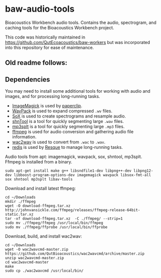 # baw-audio-tools

Bioacoustics Workbench audio tools. Contains the audio, spectrogram, and caching tools for the Bioacoustics Workbench project.

This code was historically maintained in https://github.com/QutEcoacoustics/baw-workers
but was incorporated into this repository for ease of maintenance.

Old readme follows:
---

## Dependencies

You may need to install some additional tools for working with audio and images, and for processing long-running tasks.

 - [ImageMagick](http://www.imagemagick.org/) is used by [paperclip](https://github.com/thoughtbot/paperclip).
 - [WavPack](http://www.wavpack.com/) is used to expand compressed `.wv` files.
 - [SoX](http://sox.sourceforge.net/) is used to create spectrograms and resample audio.
 - [shnTool](http://www.etree.org/shnutils/shntool/) is a tool for quickly segmenting large `.wav` files.
 - [mp3splt](http://mp3splt.sourceforge.net/mp3splt_page/home.php) is a tool for quickly segmenting large `.mp3` files.
 - [ffmpeg](http://www.ffmpeg.org/) is used for audio conversion and gathering audio file information.
 - [wac2wav](https://github.com/QutBioacoustics/wac2wavcmd) is used to convert from `.wac` to `.wav`.
 - [redis](http://redis.io/) is used by [Resque](https://github.com/resque/resque/tree/v1.25.2) to manage long-running tasks.

Audio tools from apt: imagemagick, wavpack, sox, shntool, mp3splt. Ffmpeg is installed from a binary.

    sudo apt-get install make g++ libsndfile1-dev libpng++-dev libpng12-dev libboost-program-options-dev imagemagick wavpack libsox-fmt-all sox shntool mp3splt libav-tools



Download and install latest ffmpeg:

    cd ~/Downloads
    mkdir ./ffmpeg
    wget -O download-ffmpeg.tar.xz http://johnvansickle.com/ffmpeg/releases/ffmpeg-release-64bit-static.tar.xz
    tar -xf download-ffmpeg.tar.xz  -C ./ffmpeg/ --strip=1
    sudo mv ./ffmpeg/ffmpeg /usr/local/bin/ffmpeg
    sudo mv ./ffmpeg/ffprobe /usr/local/bin/ffprobe

Download, build, and install wac2wav:

    cd ~/Downloads
    wget -O wac2wavcmd-master.zip https://github.com/QutBioacoustics/wac2wavcmd/archive/master.zip
    unzip wac2wavcmd-master.zip
    cd wac2wavcmd-master
    make
    sudo cp ./wac2wavcmd /usr/local/bin/
